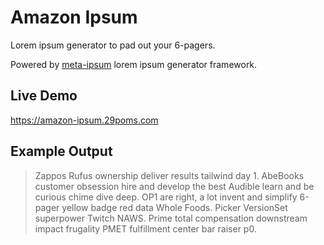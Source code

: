 # Amazon Ipsum

Lorem ipsum generator to pad out your 6-pagers.

Powered by [meta-ipsum](https://github.com/vegetabill/meta-ipsum) lorem ipsum generator framework.

## Live Demo

https://amazon-ipsum.29poms.com

## Example Output

> Zappos Rufus ownership deliver results tailwind day 1. AbeBooks customer obsession hire and develop the best Audible learn and be curious chime dive deep. OP1 are right, a lot invent and simplify 6-pager yellow badge red data Whole Foods. Picker VersionSet superpower Twitch NAWS. Prime total compensation downstream impact frugality PMET fulfillment center bar raiser p0.
